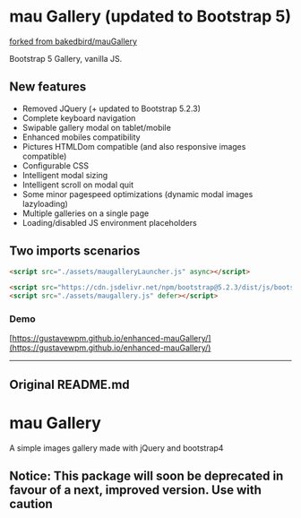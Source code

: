 # mau Gallery (updated to Bootstrap 5)

[forked from bakedbird/mauGallery](https://github.com/bakedbird/mauGallery)

Bootstrap 5 Gallery, vanilla JS.

## New features

- Removed JQuery (+ updated to Bootstrap 5.2.3)
- Complete keyboard navigation
- Swipable gallery modal on tablet/mobile
- Enhanced mobiles compatibility
- Pictures HTMLDom compatible (and also responsive images compatible)
- Configurable CSS
- Intelligent modal sizing
- Intelligent scroll on modal quit
- Some minor pagespeed optimizations (dynamic modal images lazyloading)
- Multiple galleries on a single page
- Loading/disabled JS environment placeholders

## Two imports scenarios

```html
<script src="./assets/maugalleryLauncher.js" async></script>
```

```html
<script src="https://cdn.jsdelivr.net/npm/bootstrap@5.2.3/dist/js/bootstrap.bundle.min.js" defer></script>
<script src="./assets/maugallery.js" defer></script>
```

### Demo

[https://gustavewpm.github.io/enhanced-mauGallery/](https://gustavewpm.github.io/enhanced-mauGallery/)

---

## Original README.md

# mau Gallery

A simple images gallery made with jQuery and bootstrap4

## Notice: This package will soon be deprecated in favour of a next, improved version. Use with caution
